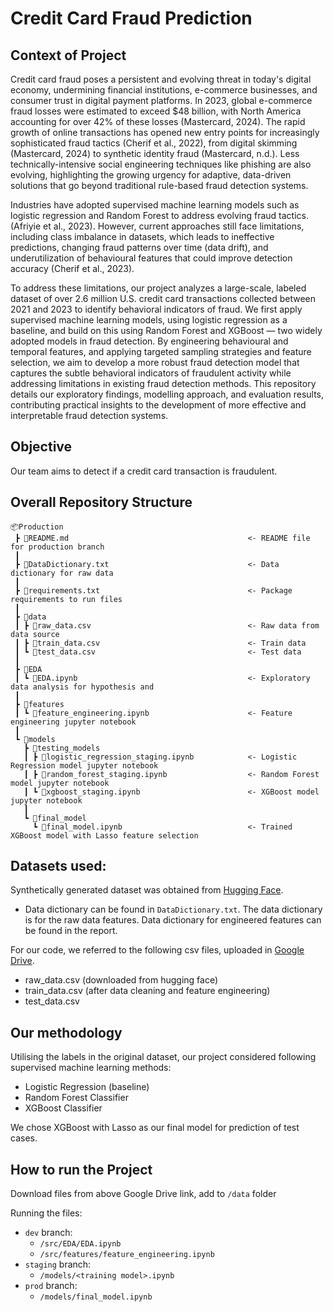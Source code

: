 # Credit Card Fraud Prediction

## Context of Project
Credit card fraud poses a persistent and evolving threat in today's digital economy, undermining financial institutions, e-commerce businesses, and consumer trust in digital payment platforms. In 2023, global e-commerce fraud losses were estimated to exceed $48 billion, with North America accounting for over 42% of these losses (Mastercard, 2024). The rapid growth of online transactions has opened new entry points for increasingly sophisticated fraud tactics (Cherif et al., 2022), from digital skimming (Mastercard, 2024) to synthetic identity fraud (Mastercard, n.d.). Less technically-intensive social engineering techniques like phishing are also evolving, highlighting the growing urgency for adaptive, data-driven solutions that go beyond traditional rule-based fraud detection systems. 

Industries have adopted supervised machine learning models such as logistic regression and Random Forest to address evolving fraud tactics. (Afriyie et al., 2023). However, current approaches still face limitations, including class imbalance in datasets, which leads to ineffective predictions, changing fraud patterns over time (data drift), and underutilization of behavioural features that could improve detection accuracy (Cherif et al., 2023).

To address these limitations, our project analyzes a large-scale, labeled dataset of over 2.6 million U.S. credit card transactions collected between 2021 and 2023 to identify behavioral indicators of fraud. We first apply supervised machine learning models, using logistic regression as a baseline, and build on this using Random Forest and XGBoost — two widely adopted models in fraud detection. By engineering behavioural and temporal features, and applying targeted sampling strategies and feature selection, we aim to develop a more robust fraud detection model that captures the subtle behavioral indicators of fraudulent activity while addressing limitations in existing fraud detection methods. This repository details our exploratory findings, modelling approach, and evaluation results, contributing practical insights to the development of more effective and interpretable fraud detection systems.

## Objective
Our team aims to detect if a credit card transaction is fraudulent.

## Overall Repository Structure
```
📦Production
 ┣ 📜README.md                                        <- README file for production branch
 ┃
 ┣ 📜DataDictionary.txt                               <- Data dictionary for raw data
 ┃
 ┣ 📜requirements.txt                                 <- Package requirements to run files
 ┃
 ┣ 📂data
 ┃ ┣ 📜raw_data.csv                                   <- Raw data from data source
 ┃ ┣ 📜train_data.csv                                 <- Train data
 ┃ ┗ 📜test_data.csv                                  <- Test data
 ┃
 ┣ 📂EDA
 ┃ ┗ 📜EDA.ipynb                                      <- Exploratory data analysis for hypothesis and 
 ┃
 ┣ 📂features
 ┃ ┗ 📜feature_engineering.ipynb                      <- Feature engineering jupyter notebook
 ┃
 ┗ 📂models                                   
   ┣ 📂testing_models
   ┃ ┣ 📜logistic_regression_staging.ipynb            <- Logistic Regression model jupyter notebook
   ┃ ┣ 📜random_forest_staging.ipynb                  <- Random Forest model jupyter notebook
   ┃ ┗ 📜xgboost_staging.ipynb                        <- XGBoost model jupyter notebook
   ┃
   ┗ 📂final_model
     ┗ 📜final_model.ipynb                            <- Trained XGBoost model with Lasso feature selection
```

## Datasets used:
Synthetically generated dataset was obtained from [Hugging Face](https://huggingface.co/datasets/Nooha/cc_fraud_detection_dataset).
- Data dictionary can be found in `DataDictionary.txt`. The data dictionary is for the raw data features. Data dictionary for engineered features can be found in the report.

For our code, we referred to the following csv files, uploaded in [Google Drive](https://drive.google.com/file/d/1kYtxS3LhSl9DR_ONA7qdJCclRGx4t3bK/view?usp=drive_link).
- raw_data.csv (downloaded from hugging face)
- train_data.csv (after data cleaning and feature engineering)
- test_data.csv

## Our methodology
Utilising the labels in the original dataset, our project considered following supervised machine learning methods:
- Logistic Regression (baseline)
- Random Forest Classifier
- XGBoost Classifier

We chose XGBoost with Lasso as our final model for prediction of test cases.

## How to run the Project
Download files from above Google Drive link, add to `/data` folder

Running the files:
* `dev` branch:
    * `/src/EDA/EDA.ipynb`
    * `/src/features/feature_engineering.ipynb`
* `staging` branch:
    * `/models/<training model>.ipynb`
* `prod` branch:
    *  `/models/final_model.ipynb`
